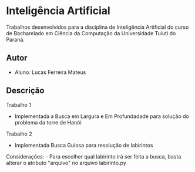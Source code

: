 # Inteligência Artificial

Trabalhos desenvolvidos para a disciplina de Inteligência Artificial do curso
de Bacharelado em Ciência da Computação da Universidade Tuiuti do Paraná.

## Autor

- Aluno: Lucas Ferreira Mateus

## Descrição

Trabalho 1
  - Implementada a Busca em Largura e Em Profundadade para solução do problema da torre de Hanói
  
Trabalho 2 
  - Implementada Busca Gulosa para resolução de labirintos
    
Considerações:
    - Para escolher qual labirinto irá ser feita a busca, basta alterar o atributo "arquivo" no arquivo labirinto.py
